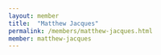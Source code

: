```yaml
---
layout: member
title:  "Matthew Jacques"
permalink: /members/matthew-jacques.html
member: matthew-jacques
---
```

